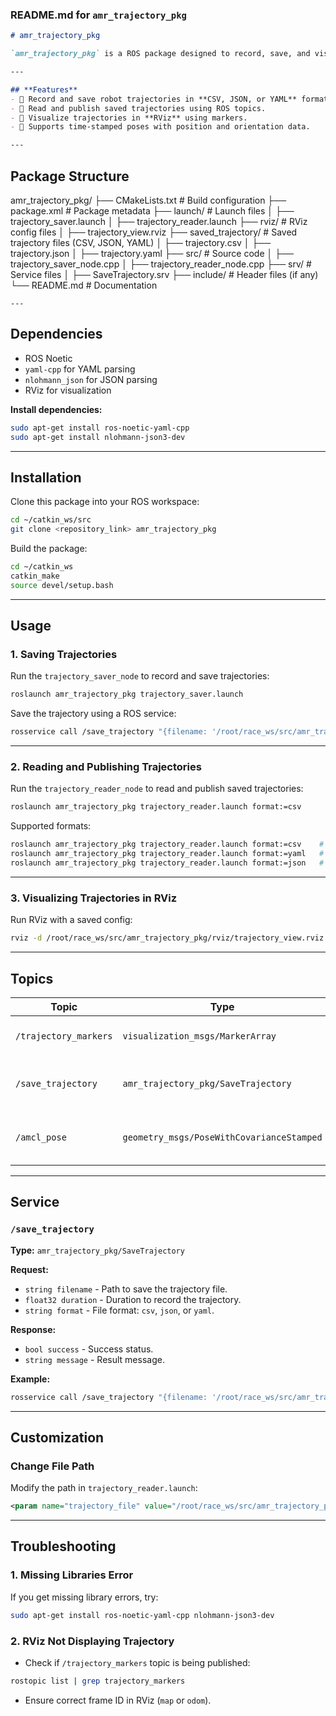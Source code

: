 ### **README.md for `amr_trajectory_pkg`**

```markdown
# amr_trajectory_pkg

`amr_trajectory_pkg` is a ROS package designed to record, save, and visualize the trajectory of an autonomous mobile robot (AMR). It supports multiple file formats (CSV, JSON, YAML) for saving and reading trajectories and provides RViz integration for visualization.

---

## **Features**
- 📌 Record and save robot trajectories in **CSV, JSON, or YAML** formats.
- 📌 Read and publish saved trajectories using ROS topics.
- 📌 Visualize trajectories in **RViz** using markers.
- 📌 Supports time-stamped poses with position and orientation data.

---
```

## **Package Structure**

amr_trajectory_pkg/
├── CMakeLists.txt          # Build configuration
├── package.xml             # Package metadata
├── launch/                 # Launch files
│   ├── trajectory_saver.launch
│   ├── trajectory_reader.launch
├── rviz/                   # RViz config files
│   ├── trajectory_view.rviz
├── saved_trajectory/       # Saved trajectory files (CSV, JSON, YAML)
│   ├── trajectory.csv
│   ├── trajectory.json
│   ├── trajectory.yaml
├── src/                    # Source code
│   ├── trajectory_saver_node.cpp
│   ├── trajectory_reader_node.cpp
├── srv/                    # Service files
│   ├── SaveTrajectory.srv
├── include/                # Header files (if any)
└── README.md               # Documentation
```
---
```
## **Dependencies**
- ROS Noetic
- `yaml-cpp` for YAML parsing
- `nlohmann_json` for JSON parsing
- RViz for visualization

**Install dependencies:**
```bash
sudo apt-get install ros-noetic-yaml-cpp
sudo apt-get install nlohmann-json3-dev
```

---

## **Installation**
Clone this package into your ROS workspace:
```bash
cd ~/catkin_ws/src
git clone <repository_link> amr_trajectory_pkg
```

Build the package:
```bash
cd ~/catkin_ws
catkin_make
source devel/setup.bash
```

---

## **Usage**

### **1. Saving Trajectories**
Run the `trajectory_saver_node` to record and save trajectories:
```bash
roslaunch amr_trajectory_pkg trajectory_saver.launch
```

Save the trajectory using a ROS service:
```bash
rosservice call /save_trajectory "{filename: '/root/race_ws/src/amr_trajectory_pkg/saved_trajectory/trajectory.csv', duration: 10.0}"
```

---

### **2. Reading and Publishing Trajectories**
Run the `trajectory_reader_node` to read and publish saved trajectories:
```bash
roslaunch amr_trajectory_pkg trajectory_reader.launch format:=csv
```

Supported formats:
```bash
roslaunch amr_trajectory_pkg trajectory_reader.launch format:=csv    # Default
roslaunch amr_trajectory_pkg trajectory_reader.launch format:=yaml   # YAML format
roslaunch amr_trajectory_pkg trajectory_reader.launch format:=json   # JSON format
```

---

### **3. Visualizing Trajectories in RViz**
Run RViz with a saved config:
```bash
rviz -d /root/race_ws/src/amr_trajectory_pkg/rviz/trajectory_view.rviz
```

---

## **Topics**

| Topic                                    | Type                                    | Description                                       |
|------------------------------------------|-----------------------------------------|---------------------------------------------------|
| `/trajectory_markers`                    | `visualization_msgs/MarkerArray`        | Marker array for RViz visualization.               |
| `/save_trajectory`                       | `amr_trajectory_pkg/SaveTrajectory`     | Service to save recorded trajectories.             |
| `/amcl_pose`                             | `geometry_msgs/PoseWithCovarianceStamped` | Pose topic for recording trajectories.            |

---

## **Service**

### `/save_trajectory`
**Type:** `amr_trajectory_pkg/SaveTrajectory`

**Request:**
- `string filename` - Path to save the trajectory file.
- `float32 duration` - Duration to record the trajectory.
- `string format` - File format: `csv`, `json`, or `yaml`.

**Response:**
- `bool success` - Success status.
- `string message` - Result message.

**Example:**
```bash
rosservice call /save_trajectory "{filename: '/root/race_ws/src/amr_trajectory_pkg/saved_trajectory/trajectory.yaml', duration: 10.0, format: 'yaml'}"
```

---

## **Customization**

### **Change File Path**
Modify the path in `trajectory_reader.launch`:
```xml
<param name="trajectory_file" value="/root/race_ws/src/amr_trajectory_pkg/saved_trajectory/trajectory.csv" />
```

---

## **Troubleshooting**

### **1. Missing Libraries Error**
If you get missing library errors, try:
```bash
sudo apt-get install ros-noetic-yaml-cpp nlohmann-json3-dev
```

### **2. RViz Not Displaying Trajectory**
- Check if `/trajectory_markers` topic is being published:
```bash
rostopic list | grep trajectory_markers
```
- Ensure correct frame ID in RViz (`map` or `odom`).
